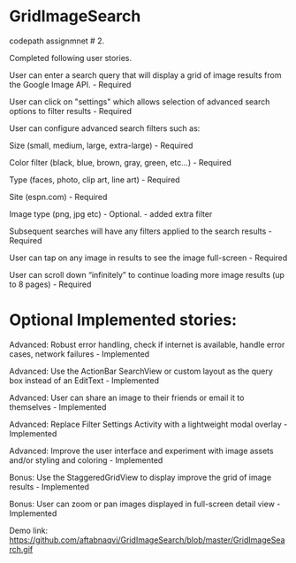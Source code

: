 GridImageSearch
===============

codepath assignmnet # 2.

Completed following user stories.

User can enter a search query that will display a grid of image results from the Google Image API. - Required

User can click on "settings" which allows selection of advanced search options to filter results  - Required

User can configure advanced search filters such as:

Size (small, medium, large, extra-large)  - Required

Color filter (black, blue, brown, gray, green, etc...)  - Required

Type (faces, photo, clip art, line art)  - Required

Site (espn.com)  - Required

Image type (png, jpg etc) - Optional. - added extra filter

Subsequent searches will have any filters applied to the search results  - Required

User can tap on any image in results to see the image full-screen  - Required

User can scroll down “infinitely” to continue loading more image results (up to 8 pages)  - Required

Optional Implemented stories:
=============================

Advanced: Robust error handling, check if internet is available, handle error cases, network failures - Implemented

Advanced: Use the ActionBar SearchView or custom layout as the query box instead of an EditText - Implemented

Advanced: User can share an image to their friends or email it to themselves - Implemented

Advanced: Replace Filter Settings Activity with a lightweight modal overlay - Implemented

Advanced: Improve the user interface and experiment with image assets and/or styling and coloring - Implemented

Bonus: Use the StaggeredGridView to display improve the grid of image results - Implemented

Bonus: User can zoom or pan images displayed in full-screen detail view - Implemented

Demo link:
https://github.com/aftabnaqvi/GridImageSearch/blob/master/GridImageSearch.gif 
